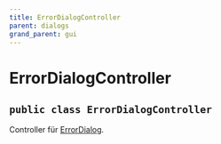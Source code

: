 ```yaml
---
title: ErrorDialogController
parent: dialogs
grand_parent: gui
---
```


# ErrorDialogController


## `public class ErrorDialogController`

Controller für [ErrorDialog](ErrorDialog.md).
